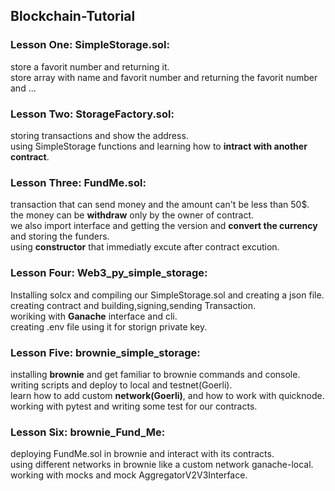 ## Blockchain-Tutorial

### Lesson One: SimpleStorage.sol:<br/>
store a favorit number and returning it.<br/>
store array with name and favorit number and returning the favorit number and ...
### Lesson Two: StorageFactory.sol:
storing transactions and show the address.<br/>
using SimpleStorage functions and learning how to <strong>intract with another contract</strong>.
### Lesson Three: FundMe.sol:
transaction that can send money and the amount can't be less than 50$.<br/>
the money can be <strong>withdraw</strong> only by the owner of contract.<br/>
we also import interface and getting the version and <strong>convert the currency</strong> and storing the funders.<br/>
using <strong>constructor</strong> that immediatly excute after contract excution.<br/>
### Lesson Four: Web3_py_simple_storage:
Installing solcx and compiling our SimpleStorage.sol and creating a json file.<br/>
creating contract and building,signing,sending Transaction.<br/>
woriking with <strong>Ganache</strong> interface and cli.<br/>
creating .env file using it for storign private key.<br/>
### Lesson Five: brownie_simple_storage:
installing <strong>brownie</strong> and get familiar to brownie commands and console.<br/>
writing scripts and deploy to local and testnet(Goerli).<br/>
learn how to add custom <strong>network(Goerli)</strong>, and how to work with quicknode.<br/>
working with pytest and writing some test for our contracts.<br/>
### Lesson Six: brownie_Fund_Me:<br/>
deploying FundMe.sol in brownie and interact with its contracts.<br/>
using different networks in brownie like a custom network ganache-local.<br/>
working with mocks and mock AggregatorV2V3Interface.<br/>

